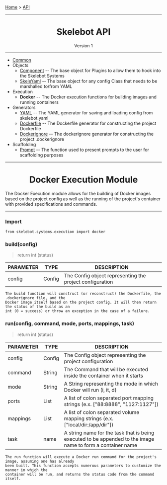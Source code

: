 [Home](../index.md) > [API](../api.md)

---

<h1 align='center'>Skelebot API</h1>
<div align='center'>Version 1</div>

---

- [Common](common.md)
- Objects
  - [Component](component.md) -- The base object for Plugins to allow them to hook into the Skelebot Systems
  - [SkeleYaml](skeleyaml.md) -- The base object for any config Class that needs to be marshalled to/from YAML
- Execution
  - **Docker** -- The Docker execution functions for building images and running containers
- Generators
  - [YAML](yaml.md) -- The YAML generator for saving and loading config from skelebot.yaml
  - [Dockerfile](dockerfile.md) -- The Dockerfile generator for constructing the project Dockerfile
  - [Dockerignore](dockerignore.md) -- The dockerignore generator for constructing the project .dockerignore
- Scaffolding
  - [Prompt](prompt.md) -- The function used to present prompts to the user for scaffolding purposes

---

<h1 align='center'>Docker Execution Module</h1>

The Docker Execution module allows for the building of Docker images based on the project config as
well as the running of the project's container with provided specifications and commands.

---

<h3 align='left'>Import</h3>

```
from skelebot.systems.execution import docker
```

<h3 align='left'>build(config)</h3>

> return int (status)

| PARAMETER | TYPE   | DESCRIPTION                                              |
|-----------|--------|----------------------------------------------------------|
| config    | Config | The Config object representing the project configuration |

```
The build function will construct (or reconstruct) the Dockerfile, the .dockerignore file, and the
Docker image itself based on the project config. It will then return the status of the build as an
int (0 = success) or throw an exception in the case of a failure.
```

<h3 align='left'>run(config, command, mode, ports, mappings, task)</h3>

> return int (status)

| PARAMETER  | TYPE   | DESCRIPTION                                                                                                 |
|------------|--------|-------------------------------------------------------------------------------------------------------------|
| config     | Config | The Config object representing the project configuration                                                    |
| command    | String | The Command that will be executed inside the container when it starts                                       |
| mode       | String | A String representing the mode in which Docker will run (i, it, d)                                          |
| ports      | List   | A list of colon separated port mapping strings (e.x. ["88:8888", "1127:1127"])                              |
| mappings   | List   | A list of colon separated volume mapping strings (e.x. ["local/dir:/app/dir"])                              |
| task       | name   | A string name for the task that is being executed to be appended to the image name to form a container name |

```
The run function will execute a Docker run command for the project's image, assuming one has already
been built. This function accepts numerous parameters to customize the manner in which the
container will be run, and returns the status code from the command itself.
```
